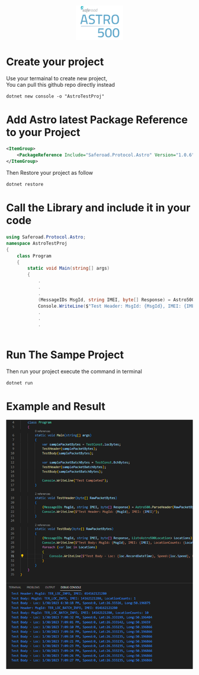 <figure align="center">
  <img
  src=".\astro_logo.png"
  alt="Astro Devices by Saferoad" width="30%">
</figure>
<!-- <img src=".\test.png" alt="testing" width="280"/> -->

# Create your project
Use your termainal to create new project, <BR>
You can pull this github repo directly instead

```Terminal
dotnet new console -o "AstroTestProj"
```

# Add Astro latest Package Reference to your Project
```XML
<ItemGroup>
    <PackageReference Include="Saferoad.Protocol.Astro" Version="1.0.6" />
</ItemGroup>
```
Then Restore your project as follow
```Terminal
dotnet restore
```

# Call the Library and include it in your code
```C#
using Saferoad.Protocol.Astro;
namespace AstroTestProj
{
    class Program
    {
        static void Main(string[] args)
        {
            .
            .
            .
            (MessageIDs MsgId, string IMEI, byte[] Response) = Astro500.ParseHeader(TestConst.locBytes);
            Console.WriteLine($"Test Header: MsgId: {MsgId}, IMEI: {IMEI}");
            .
            .
            .
            
```

# Run The Sampe Project

Then run your project execute the command in terminal
```Terminal
dotnet run
```


# Example and Result

<img src=".\test.png" alt="testing" width="800"/>

